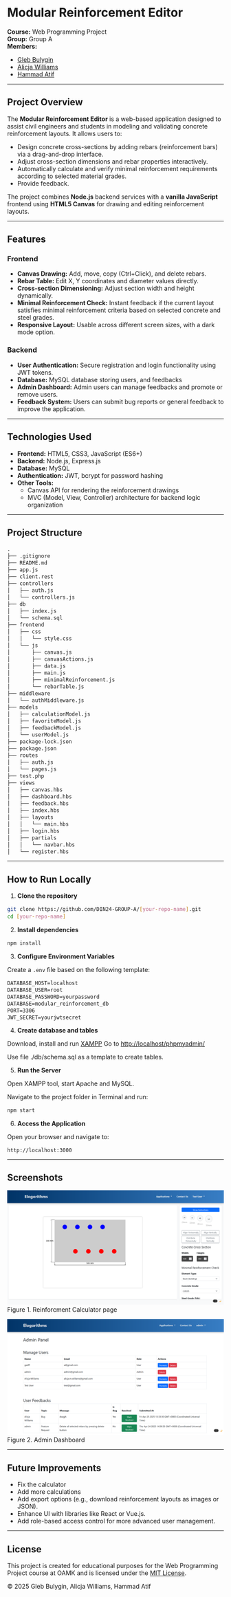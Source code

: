 # Modular Reinforcement Editor

**Course:** Web Programming Project  
**Group:** Group A  
**Members:**

- [Gleb Bulygin](https://github.com/orgs/DIN24-GROUP-A/people/gllbhh)
- [Alicja Williams](https://github.com/orgs/DIN24-GROUP-A/people/alaWilliams)
- [Hammad Atif](https://github.com/orgs/DIN24-GROUP-A/people/h7mmxd)

---

## Project Overview

The **Modular Reinforcement Editor** is a web-based application designed to assist civil engineers and students in modeling and validating concrete reinforcement layouts. It allows users to:

- Design concrete cross-sections by adding rebars (reinforcement bars) via a drag-and-drop interface.
- Adjust cross-section dimensions and rebar properties interactively.
- Automatically calculate and verify minimal reinforcement requirements according to selected material grades.
- Provide feedback.

The project combines **Node.js** backend services with a **vanilla JavaScript** frontend using **HTML5 Canvas** for drawing and editing reinforcement layouts.

---

## Features

### Frontend

- **Canvas Drawing:** Add, move, copy (Ctrl+Click), and delete rebars.
- **Rebar Table:** Edit X, Y coordinates and diameter values directly.
- **Cross-section Dimensioning:** Adjust section width and height dynamically.
- **Minimal Reinforcement Check:** Instant feedback if the current layout satisfies minimal reinforcement criteria based on selected concrete and steel grades.
- **Responsive Layout:** Usable across different screen sizes, with a dark mode option.

### Backend

- **User Authentication:** Secure registration and login functionality using JWT tokens.
- **Database:** MySQL database storing users, and feedbacks
- **Admin Dashboard:** Admin users can manage feedbacks and promote or remove users.
- **Feedback System:** Users can submit bug reports or general feedback to improve the application.

---

## Technologies Used

- **Frontend:** HTML5, CSS3, JavaScript (ES6+)
- **Backend:** Node.js, Express.js
- **Database:** MySQL
- **Authentication:** JWT, bcrypt for password hashing
- **Other Tools:**
  - Canvas API for rendering the reinforcement drawings
  - MVC (Model, View, Controller) architecture for backend logic organization

---

## Project Structure

```
.
├── .gitignore
├── README.md
├── app.js
├── client.rest
├── controllers
│   ├── auth.js
│   └── controllers.js
├── db
│   ├── index.js
│   └── schema.sql
├── frontend
│   ├── css
│   │   └── style.css
│   └── js
│       ├── canvas.js
│       ├── canvasActions.js
│       ├── data.js
│       ├── main.js
│       ├── minimalReinforcement.js
│       └── rebarTable.js
├── middleware
│   └── authMiddleware.js
├── models
│   ├── calculationModel.js
│   ├── favoriteModel.js
│   ├── feedbackModel.js
│   └── userModel.js
├── package-lock.json
├── package.json
├── routes
│   ├── auth.js
│   └── pages.js
├── test.php
├── views
│   ├── canvas.hbs
│   ├── dashboard.hbs
│   ├── feedback.hbs
│   ├── index.hbs
│   ├── layouts
│   │   └── main.hbs
│   ├── login.hbs
│   ├── partials
│   │   └── navbar.hbs
│   └── register.hbs

```

---

## How to Run Locally

1. **Clone the repository**

```bash
git clone https://github.com/DIN24-GROUP-A/[your-repo-name].git
cd [your-repo-name]
```

2. **Install dependencies**

```bash
npm install
```

3. **Configure Environment Variables**

Create a `.env` file based on the following template:

```env
DATABASE_HOST=localhost
DATABASE_USER=root
DATABASE_PASSWORD=yourpassword
DATABASE=modular_reinforcement_db
PORT=3306
JWT_SECRET=yourjwtsecret
```

4. **Create database and tables**

Download, install and run [XAMPP](https://www.apachefriends.org/)
Go to [http://localhost/phpmyadmin/](http://localhost/phpmyadmin/)

Use file ./db/schema.sql as a template to create tables.

5. **Run the Server**

Open XAMPP tool, start Apache and MySQL.

Navigate to the project folder in Terminal and run:

```bash
npm start
```

6. **Access the Application**

Open your browser and navigate to:

```
http://localhost:3000
```

---

## Screenshots

![Alt Text](/SCREENSHOTS/canvas.png)
Figure 1. Reinforcment Calculator page

![Alt Text](/SCREENSHOTS/admin_dashboard.png)
Figure 2. Admin Dashboard

---

## Future Improvements

- Fix the calculator
- Add more calculations
- Add export options (e.g., download reinforcement layouts as images or JSON).
- Enhance UI with libraries like React or Vue.js.
- Add role-based access control for more advanced user management.

---

## License

This project is created for educational purposes for the Web Programming Project course at OAMK and is licensed under the [MIT License](LICENSE).

© 2025 Gleb Bulygin, Alicja Williams, Hammad Atif
